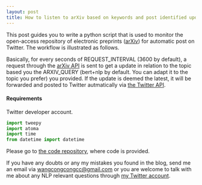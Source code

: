 ```yaml
---
layout: post
title: How to listen to arXiv based on keywords and post identified updates to Twitter?
---
```


This post guides you to write a python script that is used to monitor the open-access repository of electronic preprints ([arXiv](https://arxiv.org/)) for automatic post on Twitter. The workflow is illustrated as follows.




Basically, for every seconds of REQUEST_INTERVAL (3600 by default), a request through the [arXiv API](https://arxiv.org/help/api) is sent to get a update in relation to the topic based you the ARXIV_QUERY (bert+nlp by default. You can adapt it to the topic you prefer) you provided. If the update is deemed the latest, it will be forwarded and posted to Twitter autmatically via [the Twitter API](https://developer.twitter.com/en/docs).



#### Requirements

Twitter developer account.



``````python
import tweepy
import atoma
import time
from datetime import datetime
``````

Please go to [the code repository](https://github.com/wangcongcong123/Feeder-bot), where code is provided.

If you have any doubts or any my mistakes you found in the blog, send me an email via [wangcongcongcc@gmail.com](mailto:wangcongcongcc@gmail.com) or you are welcome to talk with me about any NLP relevant questions through [my Twitter account](https://twitter.com/WangcongcongCC).

<!-- <div class="form-group">
  <label for="comment">Comment:</label>
  <textarea class="form-control" rows="5" id="comment"></textarea>
</div>

<button type="button" class="btn btn-primary btn-sm">Submit</button> -->